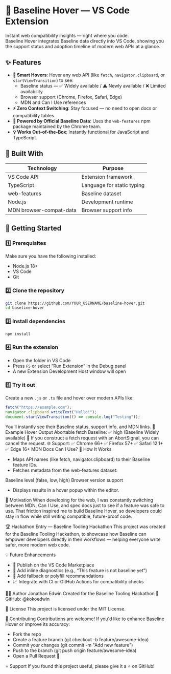 # 🧭 Baseline Hover — VS Code Extension

Instant web compatibility insights — right where you code.  
Baseline Hover integrates Baseline data directly into VS Code, showing you the support status and adoption timeline of modern web APIs at a glance.

## ✨ Features
- **🧠 Smart Hovers**: Hover any web API (like `fetch`, `navigator.clipboard`, or `startViewTransition`) to see:  
  - Baseline status — ✅ Widely available / ⚠️ Newly available / ❌ Limited availability  
  - Browser support (Chrome, Firefox, Safari, Edge)  
  - MDN and Can I Use references  
- **⚡ Zero Context Switching**: Stay focused — no need to open docs or compatibility tables.  
- **🧩 Powered by Official Baseline Data**: Uses the `web-features` npm package maintained by the Chrome team.  
- **💡 Works Out-of-the-Box**: Instantly functional for JavaScript and TypeScript.

## 🧰 Built With

| Technology              | Purpose                  |
|-------------------------|--------------------------|
| VS Code API            | Extension framework      |
| TypeScript             | Language for static typing |
| web-features           | Baseline dataset         |
| Node.js                | Development runtime      |
| MDN browser-compat-data| Browser support info     |

## 🚀 Getting Started

### 1️⃣ Prerequisites
Make sure you have the following installed:  
- Node.js 18+  
- VS Code  
- Git  

### 2️⃣ Clone the repository
```bash
git clone https://github.com/YOUR_USERNAME/baseline-hover.git
cd baseline-hover
```

### 3️⃣ Install dependencies
```bash
npm install
```

### 4️⃣ Run the extension
- Open the folder in VS Code  
- Press `F5` or select “Run Extension” in the Debug panel  
- A new Extension Development Host window will open  

### 5️⃣ Try it out
Create a new `.js` or `.ts` file and hover over modern APIs like:  
```javascript
fetch("https://example.com");
navigator.clipboard.writeText("Hello!");
document.startViewTransition(() => console.log("Testing"));
```

You’ll instantly see their Baseline status, support info, and MDN links.
🧪 Example Hover Output
Abortable fetch
Baseline: ✅ high (Baseline Widely available)
📖 If you construct a fetch request with an AbortSignal, you can cancel the request.
🌐 Support:
✅ Chrome 66+
✅ Firefox 57+
✅ Safari 12.1+
✅ Edge 16+
MDN Docs
Can I Use?
🧩 How It Works

* Maps API names (like fetch, navigator.clipboard) to their Baseline feature IDs.
* Fetches metadata from the web-features dataset:

Baseline level (false, low, high)
Browser version support


* Displays results in a hover popup within the editor.

🧠 Motivation
When developing for the web, I was constantly switching between MDN, Can I Use, and spec docs just to see if a feature was safe to use.
That friction inspired me to build Baseline Hover, so developers could stay in flow while still writing compatible, future-proof code.

🏆 Hackathon Entry — Baseline Tooling Hackathon
This project was created for the Baseline Tooling Hackathon, to showcase how Baseline can empower developers directly in their workflows — helping everyone write safer, more modern web code.

💡 Future Enhancements

* 🩵 Publish on the VS Code Marketplace
* 💬 Add inline diagnostics (e.g., “This feature is not baseline yet”)
* 🧩 Add fallback or polyfill recommendations
* 📈 Integrate with CI or GitHub Actions for compatibility checks

🧑‍💻 Author
Jonathan Edwin
Created for the Baseline Tooling Hackathon 🧠
GitHub: @kokoedwin

🪪 License
This project is licensed under the MIT License.

🤝 Contributing
Contributions are welcome!
If you'd like to enhance Baseline Hover or improve its accuracy:

* Fork the repo
* Create a feature branch (git checkout -b feature/awesome-idea)
* Commit your changes (git commit -m "Add new feature")
* Push to the branch (git push origin feature/awesome-idea)
* Open a Pull Request 🚀

⭐ Support
If you found this project useful, please give it a ⭐ on GitHub!